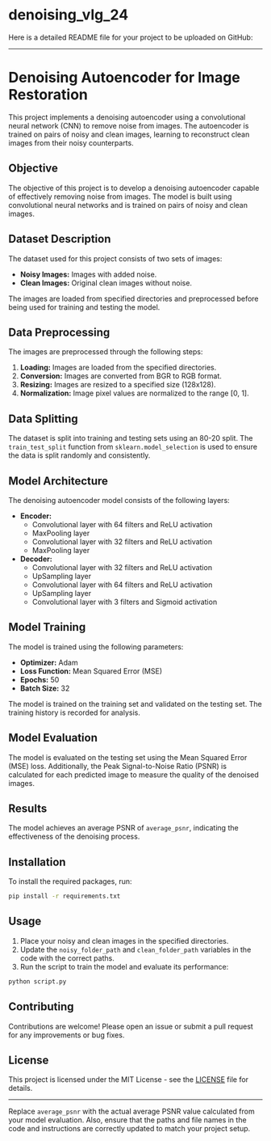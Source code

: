 # denoising_vlg_24
Here is a detailed README file for your project to be uploaded on GitHub:

---

# Denoising Autoencoder for Image Restoration

This project implements a denoising autoencoder using a convolutional neural network (CNN) to remove noise from images. The autoencoder is trained on pairs of noisy and clean images, learning to reconstruct clean images from their noisy counterparts.

## Objective

The objective of this project is to develop a denoising autoencoder capable of effectively removing noise from images. The model is built using convolutional neural networks and is trained on pairs of noisy and clean images.

## Dataset Description

The dataset used for this project consists of two sets of images:
- **Noisy Images:** Images with added noise.
- **Clean Images:** Original clean images without noise.

The images are loaded from specified directories and preprocessed before being used for training and testing the model.

## Data Preprocessing

The images are preprocessed through the following steps:
1. **Loading:** Images are loaded from the specified directories.
2. **Conversion:** Images are converted from BGR to RGB format.
3. **Resizing:** Images are resized to a specified size (128x128).
4. **Normalization:** Image pixel values are normalized to the range [0, 1].

## Data Splitting

The dataset is split into training and testing sets using an 80-20 split. The `train_test_split` function from `sklearn.model_selection` is used to ensure the data is split randomly and consistently.

## Model Architecture

The denoising autoencoder model consists of the following layers:
- **Encoder:**
  - Convolutional layer with 64 filters and ReLU activation
  - MaxPooling layer
  - Convolutional layer with 32 filters and ReLU activation
  - MaxPooling layer
- **Decoder:**
  - Convolutional layer with 32 filters and ReLU activation
  - UpSampling layer
  - Convolutional layer with 64 filters and ReLU activation
  - UpSampling layer
  - Convolutional layer with 3 filters and Sigmoid activation

## Model Training

The model is trained using the following parameters:
- **Optimizer:** Adam
- **Loss Function:** Mean Squared Error (MSE)
- **Epochs:** 50
- **Batch Size:** 32

The model is trained on the training set and validated on the testing set. The training history is recorded for analysis.

## Model Evaluation

The model is evaluated on the testing set using the Mean Squared Error (MSE) loss. Additionally, the Peak Signal-to-Noise Ratio (PSNR) is calculated for each predicted image to measure the quality of the denoised images.

## Results

The model achieves an average PSNR of `average_psnr`, indicating the effectiveness of the denoising process.

## Installation

To install the required packages, run:
```bash
pip install -r requirements.txt
```

## Usage

1. Place your noisy and clean images in the specified directories.
2. Update the `noisy_folder_path` and `clean_folder_path` variables in the code with the correct paths.
3. Run the script to train the model and evaluate its performance:
```bash
python script.py
```

## Contributing

Contributions are welcome! Please open an issue or submit a pull request for any improvements or bug fixes.

## License

This project is licensed under the MIT License - see the [LICENSE](LICENSE) file for details.

---

Replace `average_psnr` with the actual average PSNR value calculated from your model evaluation. Also, ensure that the paths and file names in the code and instructions are correctly updated to match your project setup.
